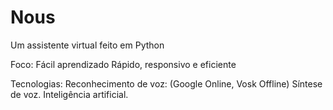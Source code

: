 # Nous

Um assistente virtual feito em Python

Foco:
    Fácil aprendizado
    Rápido, responsivo e eficiente

Tecnologias:
    Reconhecimento de voz: (Google Online, Vosk Offline)
    Síntese de voz.
    Inteligência artificial.